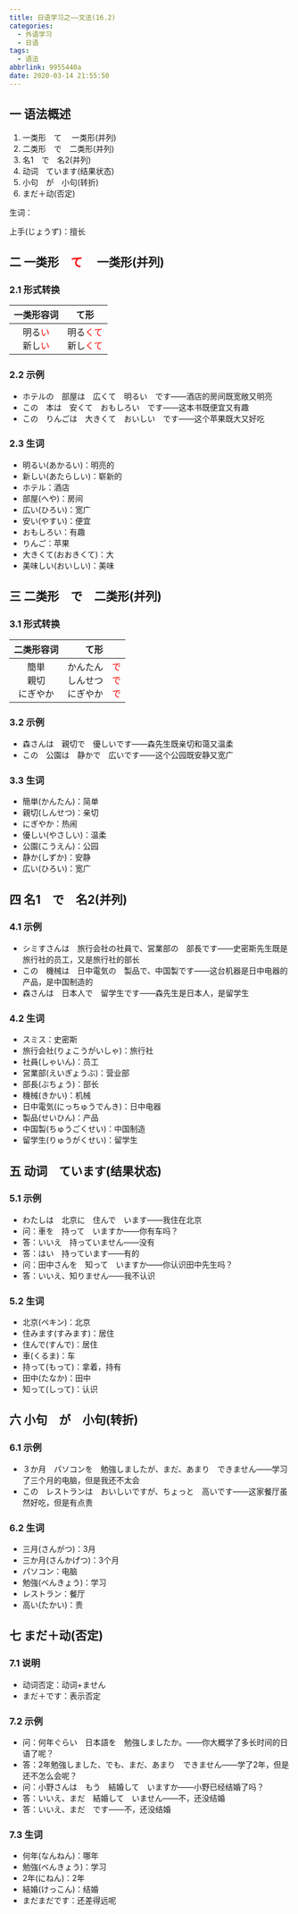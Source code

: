 ```yaml
---
title: 日语学习之——文法(16.2)
categories:
  - 外语学习
  - 日语
tags:
  - 语法
abbrlink: 9955440a
date: 2020-03-14 21:55:50
---
```

## 一 语法概述

1. 一类形　て　 一类形(并列)
2. 二类形　で　二类形(并列)
3. 名1　で　名2(并列)
4. 动词　ています(结果状态)
5. 小句　が　小句(转折)
6. まだ＋动(否定)

<!--more-->

生词：

上手(じょうず)：擅长

## 二 一类形　<font color=red>て</font>　 一类形(并列)

### 2.1 形式转换

|                          一类形容词                          |                             て形                             |
| :----------------------------------------------------------: | :----------------------------------------------------------: |
| 明る<font color=red>い</font><br>新し<font color=red>い</font> | 明る<font color=red>くて</font><br>新し<font color=red>くて</font> |

### 2.2 示例

* ホテルの　部屋は　広くて　明るい　です——酒店的房间既宽敞又明亮
* この　本は　安くて　おもしろい　です——这本书既便宜又有趣
* この　りんごは　大きくて　おいしい　です——这个苹果既大又好吃

### 2.3 生词

* 明るい(あかるい)：明亮的
* 新しい(あたらしい)：崭新的
* ホテル：酒店
* 部屋(へや)：房间
* 広い(ひろい)：宽广
* 安い(やすい)：便宜
* おもしろい：有趣
* りんご：苹果
* 大きくて(おおきくて)：大
* 美味しい(おいしい)：美味

## 三 二类形　で　二类形(并列)

### 3.1 形式转换

|        二类形容词        |                             て形                             |
| :----------------------: | :----------------------------------------------------------: |
| 簡単<br>親切<br>にぎやか | かんたん　<font color=red>で</font><br>しんせつ　<font color=red>で</font><br>にぎやか　<font color=red>で</font> |

### 3.2 示例

* 森さんは　親切で　優しいです——森先生既亲切和蔼又温柔
* この　公園は　静かで　広いです——这个公园既安静又宽广

### 3.3 生词

* 簡単(かんたん)：简单
* 親切(しんせつ)：亲切
* にぎやか：热闹
* 優しい(やさしい)：温柔
* 公園(こうえん)：公园
* 静か(しずか)：安静
* 広い(ひろい)：宽广

## 四 名1　で　名2(并列)

### 4.1 示例

* シミすさんは　旅行会社の社員で、営業部の　部長です——史密斯先生既是旅行社的员工，又是旅行社的部长
* この　機械は　日中電気の　製品で、中国製です——这台机器是日中电器的产品，是中国制造的
* 森さんは　日本人で　留学生です——森先生是日本人，是留学生 

### 4.2 生词

* スミス：史密斯
* 旅行会社(りょこうがいしゃ)：旅行社
* 社員(しゃいん)：员工
* 営業部(えいぎょうぶ)：营业部
* 部長(ぶちょう)：部长
* 機械(きかい)：机械
* 日中電気(にっちゅうでんき)：日中电器
* 製品(せいひん)：产品
* 中国製(ちゅうごくせい)：中国制造
* 留学生(りゅうがくせい)：留学生

## 五 动词　ています(结果状态)

### 5.1 示例

* わたしは　北京に　住んで　います——我住在北京
* 问：車を　持って　いますか——你有车吗？
* 答：いいえ　持っていません——没有
* 答：はい　持っています——有的
* 问：田中さんを　知って　いますか——你认识田中先生吗？
* 答：いいえ、知りません——我不认识

### 5.2 生词

* 北京(ペキン)：北京
* 住みます(すみます)：居住
* 住んで(すんで)：居住
* 車(くるま)：车
* 持って(もって)：拿着，持有
* 田中(たなか)：田中
* 知って(しって)：认识

## 六 小句　が　小句(转折)

### 6.1 示例

* ３か月　パソコンを　勉強しましたが、まだ、あまり　できません——学习了三个月的电脑，但是我还不太会
* この　レストランは　おいしいですが、ちょっと　高いです——这家餐厅虽然好吃，但是有点贵

### 6.2 生词

* 三月(さんがつ)：3月
* 三か月(さんかげつ)：3个月
* パソコン：电脑
* 勉強(べんきょう)：学习
* レストラン：餐厅
* 高い(たかい)：贵

## 七 まだ＋动(否定)
### 7.1 说明

* 动词否定：动词+ません
* まだ＋です：表示否定

### 7.2 示例

* 问：何年ぐらい　日本語を　勉強しましたか。——你大概学了多长时间的日语了呢？
* 答：2年勉強しました、でも、まだ、あまり　できません——学了2年，但是还不怎么会呢？
* 问：小野さんは　もう　結婚して　いますか——小野已经结婚了吗？
* 答：いいえ、まだ　結婚して　いません——不，还没结婚
* 答：いいえ、まだ　です——不，还没结婚

### 7.3 生词

* 何年(なんねん)：哪年
* 勉強(べんきょう)：学习
* 2年(にねん)：2年
* 結婚(けっこん)：结婚
* まだまだです：还差得远呢
